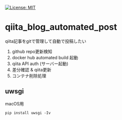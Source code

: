 [![License: MIT](https://img.shields.io/badge/License-MIT-yellow.svg)](https://opensource.org/licenses/MIT)

# qiita_blog_automated_post
qiita記事をgitで管理して自動で投稿したい

1. github repo更新検知
1. docker hub automated build 起動
1. qiita API auth (サーバー起動)
1. 差分確認 & qiita更新
1. コンテナ削除処理

## uwsgi
macOS用

```
pip install uwsgi -Iv
```
